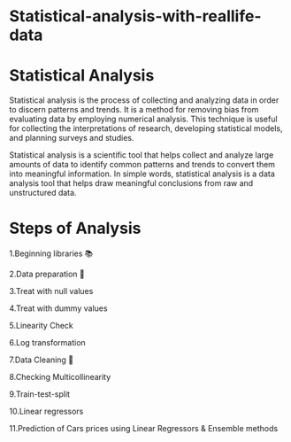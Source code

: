 # Statistical-analysis-with-reallife-data
# Statistical Analysis
Statistical analysis is the process of collecting and analyzing data in order to discern patterns and trends. It is a method for removing bias from evaluating data by employing numerical analysis. This technique is useful for collecting the interpretations of research, developing statistical models, and planning surveys and studies.

Statistical analysis is a scientific tool that helps collect and analyze large amounts of data to identify common patterns and trends to convert them into meaningful information. In simple words, statistical analysis is a data analysis tool that helps draw meaningful conclusions from raw and unstructured data.

# Steps of Analysis

1.Beginning libraries 📚

2.Data preparation 🍳

3.Treat with null values

4.Treat with dummy values

5.Linearity Check

6.Log transformation

7.Data Cleaning 🧹

8.Checking Multicollinearity

9.Train-test-split

10.Linear regressors

11.Prediction of Cars prices using Linear Regressors & Ensemble methods



